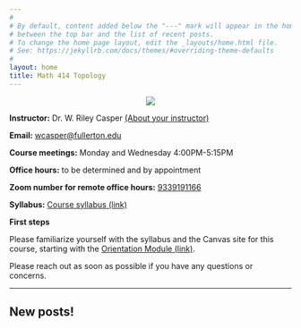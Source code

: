 ```yaml
---
#
# By default, content added below the "---" mark will appear in the home page
# between the top bar and the list of recent posts.
# To change the home page layout, edit the _layouts/home.html file.
# See: https://jekyllrb.com/docs/themes/#overriding-theme-defaults
#
layout: home
title: Math 414 Topology
---
```


<p align="center"><img src="fig/coffee-cup.jpeg"/></p>

**Instructor:** Dr. W. Riley Casper [(About your instructor)](instructor)

**Email:** wcasper@fullerton.edu

**Course meetings:** Monday and Wednesday 4:00PM-5:15PM

**Office hours:** to be determined and by appointment

**Zoom number for remote office hours:** <a target="_parent" href="https://fullerton.zoom.us/j/9339191166">9339191166</a>

**Syllabus:** <a target="_parent" href="syllabus.html">Course syllabus (link)</a>

**First steps**

Please familiarize yourself with the syllabus and the Canvas site for this course, starting with the [Orientation Module (link)](https://csufullerton.instructure.com/courses/3344572/modules/8051367).

Please reach out as soon as possible if you have any questions or concerns.

***

## New posts!

